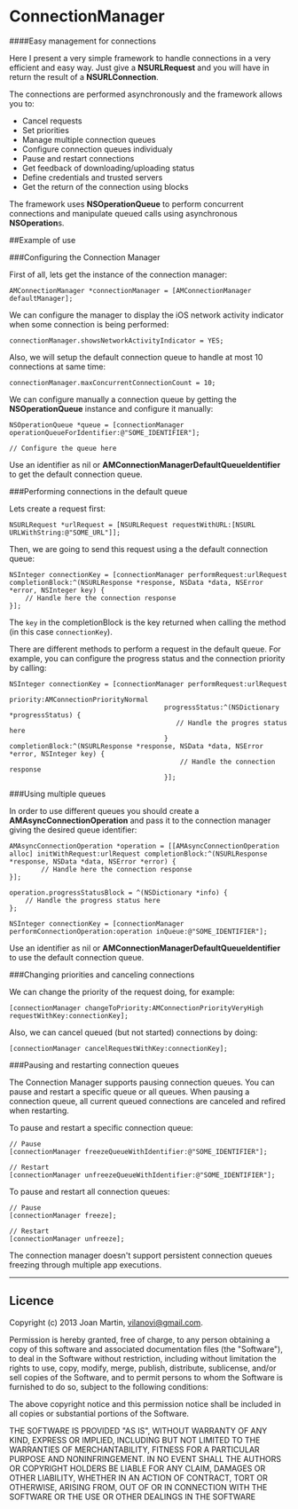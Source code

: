 ConnectionManager
=================

####Easy management for connections

Here I present a very simple framework to handle connections in a very efficient and easy way. Just give a **NSURLRequest** and you will have in return the result of a **NSURLConnection**. 

The connections are performed asynchronously and the framework allows you to:

* Cancel requests
* Set priorities
* Manage multiple connection queues
* Configure connection queues individualy
* Pause and restart connections
* Get feedback of downloading/uploading status
* Define credentials and trusted servers
* Get the return of the connection using blocks

The framework uses **NSOperationQueue** to perform concurrent connections and manipulate queued calls using asynchronous **NSOperation**s.

##Example of use

###Configuring the Connection Manager

First of all, lets get the instance of the connection manager:

	AMConnectionManager *connectionManager = [AMConnectionManager defaultManager];

We can configure the manager to display the iOS network activity indicator when some connection is being performed:

    connectionManager.showsNetworkActivityIndicator = YES; 
    
Also, we will setup the default connection queue to handle at most 10 connections at same time:
    
    connectionManager.maxConcurrentConnectionCount = 10;
    
We can configure manually a connection queue by getting the **NSOperationQueue** instance and configure it manually:

    NSOperationQueue *queue = [connectionManager operationQueueForIdentifier:@"SOME_IDENTIFIER"];
    
    // Configure the queue here
    
Use an identifier as nil or **AMConnectionManagerDefaultQueueIdentifier** to get the default connection queue.
    

###Performing connections in the default queue

Lets create a request first:

	NSURLRequest *urlRequest = [NSURLRequest requestWithURL:[NSURL URLWithString:@"SOME_URL"]];

Then, we are going to send this request using a the default connection queue:
	
    NSInteger connectionKey = [connectionManager performRequest:urlRequest completionBlock:^(NSURLResponse *response, NSData *data, NSError *error, NSInteger key) {
		// Handle here the connection response
    }];

The `key` in the completionBlock is the key returned when calling the method (in this case `connectionKey`).

There are different methods to perform a request in the default queue. For example, you can configure the progress status and the connection priority by calling:

    NSInteger connectionKey = [connectionManager performRequest:urlRequest
                                                 priority:AMConnectionPriorityNormal
                                           progressStatus:^(NSDictionary *progressStatus) {
                                              // Handle the progres status here                             
                                           } completionBlock:^(NSURLResponse *response, NSData *data, NSError *error, NSInteger key) {
                                               // Handle the connection response
                                           }];

###Using multiple queues

In order to use different queues you should create a **AMAsyncConnectionOperation** and pass it to the connection manager giving the desired queue identifier:

    AMAsyncConnectionOperation *operation = [[AMAsyncConnectionOperation alloc] initWithRequest:urlRequest completionBlock:^(NSURLResponse *response, NSData *data, NSError *error) {
            // Handle here the connection response
    }];
    
    operation.progressStatusBlock = ^(NSDictionary *info) {
        // Handle the progress status here
    };
    
    NSInteger connectionKey = [connectionManager performConnectionOperation:operation inQueue:@"SOME_IDENTIFIER"];

Use an identifier as nil or **AMConnectionManagerDefaultQueueIdentifier** to use the default connection queue.

###Changing priorities and canceling connections

We can change the priority of the request doing, for example:

	[connectionManager changeToPriority:AMConnectionPriorityVeryHigh requestWithKey:connectionKey];

Also, we can cancel queued (but not started) connections by doing:

	[connectionManager cancelRequestWithKey:connectionKey]; 
	
###Pausing and restarting connection queues 

The Connection Manager supports pausing connection queues. You can pause and restart a specific queue or all queues. When pausing a connection queue, all current queued connections are canceled and refired when restarting. 

To pause and restart a specific connection queue:

    // Pause
    [connectionManager freezeQueueWithIdentifier:@"SOME_IDENTIFIER"];
    
    // Restart
    [connectionManager unfreezeQueueWithIdentifier:@"SOME_IDENTIFIER"];

To pause and restart all connection queues:

    // Pause
    [connectionManager freeze];
    
    // Restart
    [connectionManager unfreeze];
    
The connection manager doesn't support persistent connection queues freezing through multiple app executions.

---
## Licence ##

Copyright (c) 2013 Joan Martin, vilanovi@gmail.com.

Permission is hereby granted, free of charge, to any person obtaining a copy of this software and associated documentation files (the "Software"), to deal in the Software without restriction, including without limitation the rights to use, copy, modify, merge, publish, distribute, sublicense, and/or sell copies of the Software, and to permit persons to whom the Software is furnished to do so, subject to the following conditions:

The above copyright notice and this permission notice shall be included in all copies or substantial portions of the Software.

THE SOFTWARE IS PROVIDED "AS IS", WITHOUT WARRANTY OF ANY KIND, EXPRESS OR IMPLIED, INCLUDING BUT NOT LIMITED TO THE WARRANTIES OF MERCHANTABILITY, FITNESS FOR A PARTICULAR PURPOSE AND NONINFRINGEMENT. IN NO EVENT SHALL THE AUTHORS OR COPYRIGHT HOLDERS BE LIABLE FOR ANY CLAIM, DAMAGES OR OTHER LIABILITY, WHETHER IN AN ACTION OF CONTRACT, TORT OR OTHERWISE, ARISING FROM, OUT OF OR IN CONNECTION WITH THE SOFTWARE OR THE USE OR OTHER DEALINGS IN THE SOFTWARE
